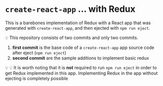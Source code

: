 # `create-react-app` ... with Redux

This is a barebones implementation of Redux with a React app that was generated with `create-react-app`, and then ejected with `npm run eject`.

:bulb: This repository consists of two commits and only two commits.  

 1. **first commit** is the base code of a `create-react-app` app source code after eject (`npm run eject`)
 2. **second commit** are the sample additions to implement basic redux

:bulb: :bulb: It is worth noting that it is **not** required to run `npm run eject` in order to get Redux implemented in this app.  Implementing Redux in the app without ejecting is completely possible

